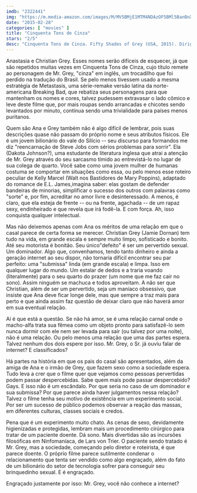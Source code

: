 ```yaml
---
imdb: "2322441"
img: "https://m.media-amazon.com/images/M/MV5BMjE1MTM4NDAzOF5BMl5BanBnXkFtZTgwNTMwNjI0MzE@._V1_SX101_CR0,0,101,150_.jpg"
date: "2015-02-28"
categories: [ "movies" ]
title: "Cinquenta Tons de Cinza"
stars: "2/5"
desc: "Cinquenta Tons de Cinza. Fifty Shades of Grey (USA, 2015). Dirigido por Sam Taylor-Johnson. Escrito por Kelly Marcel, E.L. James. Com Dakota Johnson, Jamie Dornan, Jennifer Ehle, Eloise Mumford, Victor Rasuk, Luke Grimes, Marcia Gay Harden, Rita Ora, Max Martini."
---
```

Anastasia e Christian Grey. Esses nomes serão difíceis de esquecer, já que são repetidos muitas vezes em Cinquenta Tons de Cinza, cujo título remete ao personagem de Mr. Grey, "cinza" em inglês, um trocadilho que foi perdido na tradução do Brasil. Se pelo menos tivessem usado a mesma estratégia de Metastasis, uma série-remake versão latina da norte-americana Breaking Bad, que rebatiza seus personagens para que mantenham os nomes e cores, talvez pudessem extravasar o lado cômico e leve deste filme que, por mais roupas sendo arrancadas e chicotes sendo levantados por minuto, continua sendo uma trivialidade para países menos puritanos.

Quem são Ana e Grey também não é algo difícil de lembrar, pois suas descrições quase não passam do próprio nome e seus atributos físicos. Ele é um jovem bilionário do vale do Silício -- seu discurso para formandos me diz "reencarnação de Steve Jobs com sérios problemas para sorrir". Ela (Dakota Johnson?), uma estudante de literatura inglesa que atrai a atenção de Mr. Grey através do seu sarcasmo tímido ao entrevistá-lo no lugar de sua colega de quarto. Você sabe como uma jovem mulher de humanas costuma se comportar em situações como essa, ou pelo menos esse roteiro peculiar de Kelly Marcel (Walt nos Bastidores de Mary Poppins), adaptado do romance de E.L. James,imagina saber: elas gostam de defender bandeiras de minorias, simplificar o sucesso dos outros com palavras como "sorte" e, por fim, acreditar no amor livre e desinteressado. A menos, é claro, que ela esteja de frente -- ou na frente, agachada -- de um rapaz sexy, endinheirado e que revela que irá fodê-la. E com força. Ah, isso conquista qualquer intelectual.

Mas não deixemos apenas com Ana os méritos de uma relação em que o casal parece de certa forma se merecer. Christian Grey (Jamie Dornan) tem tudo na vida, em grande escala e sempre muito limpo, sofisticado e bonito. Até seu motorista é bonitão. Seu único"defeito" é ser um pervertido sexual. Um dominador. Algo que, convenhamos, tendo tanto dinheiro e ainda a geração internet ao seu dispor, não tornaria difícil encontrar seu par perfeito: uma "submissa" linda (em grande escala) e limpa. Isso em qualquer lugar do mundo. Um estalar de dedos e a traria voando (literalmente) para o seu quarto do prazer (um nome que me faz cair no sono). Assim ninguém se machuca e todos aproveitam. A não ser que Christian, além de ser um pervertido, seja um maníaco obsessivo, que insiste que Ana deve ficar longe dele, mas que sempre a traz mais para perto e que ainda assim faz questão de deixar claro que não haverá amor em sua eventual relação.

Aí é que está a questão. Se não há amor, se é uma relação carnal onde o macho-alfa trata sua fêmea como um objeto pronto para satisfazê-lo sem nunca dormir com ele nem ser levada para sair (ou talvez por uma noite), não é uma relação. Ou pelo menos uma relação que uma das partes espera. Talvez nenhum dos dois espere por isso. Mr. Grey, o Sr. já ouviu falar de internet? E classificados?

Há partes na história em que os pais do casal são apresentados, além da amiga de Ana e o irmão de Grey, que fazem sexo como a sociedade espera. Tudo leva a crer que o filme quer que vejamos como pessoas pervertidas podem passar despercebidas. Sabe quem mais pode passar despercebido? Gays. E isso não é um escândalo. Por que seria no caso de um dominador e sua submissa? Por que parece ainda haver julgamentos nessa relação? Talvez o filme tenha seu motivo de existência em um experimento social. Por ser um sucesso de público podemos observar a reação das massas, em diferentes culturas, classes sociais e credos.

Pena que é um experimento muito chato. As cenas de sexo, devidamente higienizadas e protegidas, lembram mais um procedimento cirúrgico para tratar de um paciente doente. Dá sono. Mais divertidas são as incursões filosóficas em Ninfomaníaca, de Lars von Trier. O paciente sendo tratado é Mr. Grey, mas a sociedade, começando pelo diretor e roteirista, é que parece doente. O próprio filme parece sutilmente condenar o relacionamento que tenta ser vendido como algo engraçado, além do fato de um bilionário do setor de tecnologia sofrer para conseguir seu brinquedinho sexual. E é engraçado.

Engraçado justamente por isso: Mr. Grey, você não conhece a internet?
